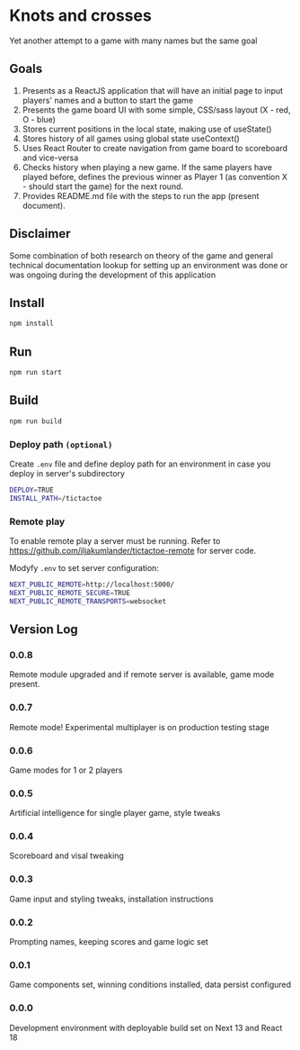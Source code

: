 # Knots and crosses
Yet another attempt to a game with many names but the same goal

## Goals
1. Presents as a ReactJS application that will have an initial page to input players' names and a button to start the game
2. Presents the game board UI with some simple, CSS/sass layout (X - red, O - blue)
3. Stores current positions in the local state, making use of useState()
4. Stores history of all games using global state useContext()
5. Uses React Router to create navigation from game board to scoreboard and vice-versa
6. Checks history when playing a new game. If the same players have played before, defines the previous winner as Player 1 (as convention X - should start the game) for the next round.
7. Provides README.md file with the steps to run the app (present document).

## Disclaimer
Some combination of both research on theory of the game and general technical documentation lookup for setting up an environment was done or was ongoing during the development of this application

## Install
```sh
npm install
```

## Run
```sh
npm run start
```

## Build
```sh
npm run build
```

### Deploy path `(optional)`
Create `.env` file and define deploy path for an environment in case you deploy in server's subdirectory
```sh
DEPLOY=TRUE
INSTALL_PATH=/tictactoe
```

### Remote play
To enable remote play a server must be running. Refer to https://github.com/iljakumlander/tictactoe-remote for server code.

Modyfy `.env` to set server configuration:
```sh
NEXT_PUBLIC_REMOTE=http://localhost:5000/
NEXT_PUBLIC_REMOTE_SECURE=TRUE
NEXT_PUBLIC_REMOTE_TRANSPORTS=websocket
```

## Version Log
### 0.0.8
Remote module upgraded and if remote server is available, game mode present.

### 0.0.7
Remote mode! Experimental multiplayer is on production testing stage

### 0.0.6
Game modes for 1 or 2 players

### 0.0.5
Artificial intelligence for single player game, style tweaks

### 0.0.4
Scoreboard and visal tweaking

### 0.0.3
Game input and styling tweaks, installation instructions

### 0.0.2
Prompting names, keeping scores and game logic set

### 0.0.1
Game components set, winning conditions installed, data persist configured

### 0.0.0
Development environment with deployable build set on Next 13 and React 18
